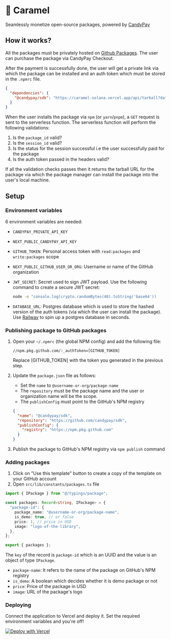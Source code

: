 # 🍮 Caramel

Seamlessly monetize open-source packages, powered by [CandyPay](https://candypay.fun)

## How it works?

All the packages must be privately hosted on [Github Packages](https://github.com/features/packages). The user can purchase the package via CandyPay Checkout.

After the payment is successfully done, the user will get a private link via which the package can be installed and an auth token which must be stored in the `.npmrc` file.

```json
{
  "dependencies": {
    "@candypay/sdk": "https://caramel-solana.vercel.app/api/tarball?data=..."
  }
}
```

When the user installs the package via `npm` (or `yarn`/`pnpm`), a `GET` request is sent to the serverless function. The serverless function will perform the following validations:
1. Is the `package_id` valid?
2. Is the `session_id` valid?
3. Is the status for the session successful i.e the user successfully paid for the package
4. Is the auth token passed in the headers valid?

If all the validation checks passes then it returns the tarball URL for the package via which the package manager can install the package into the user's local machine.


## Setup 

### Environment variables

6 environment variables are needed:
- `CANDYPAY_PRIVATE_API_KEY`
- `NEXT_PUBLIC_CANDYPAY_API_KEY`
- `GITHUB_TOKEN`: Personal access token with `read:packages` and `write:packages` scope
- `NEXT_PUBLIC_GITHUB_USER_OR_ORG`: Username or name of the GitHub organization
- `JWT_SECRET`: Secret used to sign JWT payload. Use the following command to create a secure JWT secret:

    ```bash
    node -e "console.log(crypto.randomBytes(48).toString('base64'))
    ```
    
- `DATABASE_URL`: Postgres database which is used to store the hashed version of the auth tokens (via which the user can install the package). Use [Railway](https://railway.app) to spin up a postgres database in seconds.

### Publishing package to GitHub packages

1. Open your `~/.npmrc` (the global NPM config) and add the following file:
    ```
    //npm.pkg.github.com/:_authToken=[GITHUB_TOKEN]
    ```
    Replace [GITHUB_TOKEN] with the token you generated in the previous step.
2. Update the `package.json` file as follows:
    - Set the `name` to `@username-or-org/package-name`
    - The `repository` must be the package name and the user or organization name will be the scope.
    - The `publishConfig` must point to the GitHub's NPM registry

    ```json
    {
      "name": "@candypay/sdk",
      "repository": "https://github.com/candypay/sdk",
      "publishConfig": {
        "registry": "https://npm.pkg.github.com"
      }
    }
    ```
3. Publish the package to GitHub's NPM registry via `npm publish` command

### Adding packages

1. Click on "Use this template" button to create a copy of the template on your GitHub account
2. Open `src/lib/constants/packages.ts` file

```ts
import { IPackage } from "@/typings/package";

const packages: Record<string, IPackage> = {
  "package-id": {
    package_name: "@username-or-org/package-name",
    is_demo: true, // or false
    price: 1, // price in USD
    image: "logo-of-the-library",
  },
};

export { packages };
```

  The `key` of the record is `package-id` which is an UUID and the value is an object of type `IPackage`.

  - `package-name`: It refers to the name of the package on GitHub's NPM registry
  - `is_demo`: A boolean which decides whether it is demo package or not
  - `price`: Price of the package in USD
  - `image`: URL of the package's logo 

### Deploying

Connect the application to Vercel and deploy it. Set the required environment variables and you're off!

[![Deploy with Vercel](https://vercel.com/button)](https://vercel.com/new/clone?repository-url=https%3A%2F%2Fgithub.com%2Fcandypay%2Fcaramel&env=CANDYPAY_PRIVATE_API_KEY,NEXT_PUBLIC_CANDYPAY_API_KEY,GITHUB_TOKEN,GITHUB_USER_OR_ORG,JWT_SECRET,DATABASE_URL)
